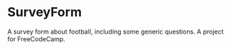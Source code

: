 # SurveyForm
A survey form about football, including some generic questions. A project for FreeCodeCamp.
